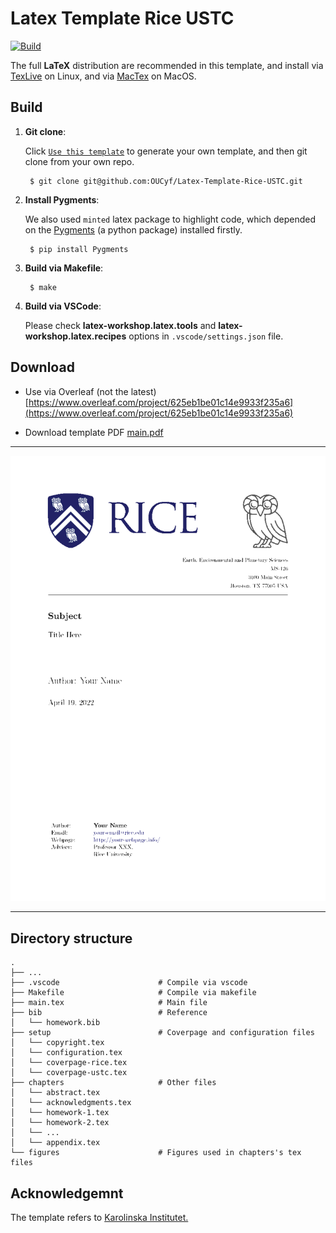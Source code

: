 # Latex Template Rice USTC

[![Build](https://github.com/OUCyf/Latex-Template-Rice-USTC/actions/workflows/build.yml/badge.svg)](https://github.com/OUCyf/Latex-Template-Rice-USTC/actions/workflows/build.yml)

The full **LaTeX** distribution are recommended in this template, and install via [TexLive](https://github.com/scottkosty/install-tl-ubuntu) on Linux, and via [MacTex](https://www.tug.org/mactex/) on MacOS.


## Build


1. **Git clone**:

    Click [`Use this template`](https://github.com/OUCyf/Latex-Template-Rice-USTC/generate) to generate your own template, and then git clone from your own repo.

		$ git clone git@github.com:OUCyf/Latex-Template-Rice-USTC.git


2. **Install Pygments**:

    We also used `minted` latex package to highlight code, which depended on the [Pygments](https://pygments.org/) (a python package) installed firstly.

		$ pip install Pygments


3. **Build via Makefile**:

		$ make


4. **Build via VSCode**:

   Please check **latex-workshop.latex.tools** and **latex-workshop.latex.recipes** options in `.vscode/settings.json` file.


## Download

- Use via Overleaf (not the latest) [https://www.overleaf.com/project/625eb1be01c14e9933f235a6](https://www.overleaf.com/project/625eb1be01c14e9933f235a6)

- Download template PDF [main.pdf](https://github.com/OUCyf/Latex-Template-Rice-USTC/raw/gh-pages/main.pdf)

---
![img](https://github.com/OUCyf/Latex-Template-Rice-USTC/raw/gh-pages/main.gif)

---

## Directory structure

    .
    ├── ...
    ├── .vscode                      # Compile via vscode
    ├── Makefile                     # Compile via makefile
    ├── main.tex                     # Main file
    ├── bib                          # Reference
    │   └── homework.bib
    ├── setup                        # Coverpage and configuration files
    │   └── copyright.tex
    │   └── configuration.tex
    │   └── coverpage-rice.tex
    │   └── coverpage-ustc.tex
    ├── chapters                     # Other files
    │   └── abstract.tex
    │   └── acknowledgments.tex
    │   └── homework-1.tex
    │   └── homework-2.tex
    │   └── ...
    │   └── appendix.tex
    └── figures                      # Figures used in chapters's tex files

## Acknowledgemnt

The template refers to [Karolinska Institutet.](https://www.overleaf.com/latex/templates/thesis-template-masters-health-informatics-ki-su/dpyvvsqhygng)
